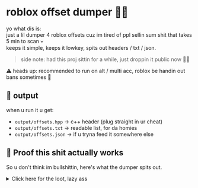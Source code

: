 # roblox offset dumper 🕵️‍♂️

yo what dis is:  
just a lil dumper 4 roblox offsets cuz im tired of ppl sellin sum shit that takes 5 min to scan 💀  
keeps it simple, keeps it lowkey, spits out headers / txt / json.  

> side note: had this proj sittin for a while, just droppin it public now 🤷‍♂️  

⚠️ heads up: recommended to run on alt / multi acc, roblox be handin out bans sometimes 🚫  

## 📂 output
when u run it u get:
- `output/offsets.hpp` → c++ header (plug straight in ur cheat)  
- `output/offsets.txt` → readable list, for da homies  
- `output/offsets.json` → if u tryna feed it somewhere else  

## 💎 Proof this shit actually works
So u don't think im bullshittin, here's what the dumper spits out.

<details>
<summary>Click here for the loot, lazy ass</summary>

```cpp
// offset dumper
// generated: 2025-09-03 07:34:00 UTC
// roblox version: version-fresh-af
// byfron version: still unknown lol
// generated by: nwesk
// keep it lowkey fr

#pragma once
#include <cstdint>

namespace offsets {
    // Advanced offsets
    inline constexpr uintptr_t DataModelDeleterPointer = 0x703A760;
    inline constexpr uintptr_t DataModelToRenderView1 = 0x1D8;
    inline constexpr uintptr_t DataModelToRenderView2 = 0x8;
    inline constexpr uintptr_t DataModelToRenderView3 = 0x28;
    inline constexpr uintptr_t FakeDataModelPointer = 0x6833728;
    inline constexpr uintptr_t FakeDataModelToDataModel = 0x1B8;
    inline constexpr uintptr_t JobsPointer = 0x710AF80;
    inline constexpr uintptr_t PlayerConfigurerPointer = 0x7017788;
    inline constexpr uintptr_t TaskSchedulerPointer = 0x710ADA0;
    inline constexpr uintptr_t VisualEngine = 0x10;
    inline constexpr uintptr_t VisualEnginePointer = 0x6D931C0;
    inline constexpr uintptr_t VisualEngineToDataModel1 = 0x700;
    inline constexpr uintptr_t VisualEngineToDataModel2 = 0x1C0;

    // Basic offsets
    // inline constexpr uintptr_t Children = 0x0; // not found - children list start
    // inline constexpr uintptr_t Name = 0x0; // not found - instance name string ptr
    inline constexpr uintptr_t Parent = 0x40;

    // GUI offsets
    inline constexpr uintptr_t FramePositionOffsetX = 0x4C4;
    inline constexpr uintptr_t FramePositionOffsetY = 0x4CC;
    inline constexpr uintptr_t FramePositionX = 0x4C0;
    inline constexpr uintptr_t FramePositionY = 0x4C8;
    inline constexpr uintptr_t FrameRotation = 0x190;
    inline constexpr uintptr_t FrameSizeX = 0x120;
    inline constexpr uintptr_t FrameSizeY = 0x124;
    inline constexpr uintptr_t InsetMaxX = 0x108;
    inline constexpr uintptr_t InsetMaxY = 0x10C;
    inline constexpr uintptr_t InsetMinX = 0x100;
    inline constexpr uintptr_t InsetMinY = 0x104;
    inline constexpr uintptr_t ViewportSize = 0x2F0;

    // Misc offsets
    inline constexpr uintptr_t AttributeList = 0x38;
    inline constexpr uintptr_t AttributeList2 = 0x18;
    inline constexpr uintptr_t AttributeToNext = 0x58;
    inline constexpr uintptr_t AttributeToValue = 0x18;
    inline constexpr uintptr_t CreatorId = 0x190;
    inline constexpr uintptr_t DataModelPrimitiveCount = 0x410;
    inline constexpr uintptr_t Deleter = 0x10;
    inline constexpr uintptr_t DeleterBack = 0x18;
    inline constexpr uintptr_t Dimensions = 0x720;
    inline constexpr uintptr_t InstanceCapabilities = 0x380;
    inline constexpr uintptr_t ModelInstance = 0x328;
    inline constexpr uintptr_t NameSize = 0x10;
    inline constexpr uintptr_t OnDemandInstance = 0x30;
    inline constexpr uintptr_t Primitive = 0x178;
    inline constexpr uintptr_t PrimitiveGravity = 0x120;
    inline constexpr uintptr_t PrimitiveValidateValue = 0x6;
    inline constexpr uintptr_t PrimitivesPointer1 = 0x3D8;
    inline constexpr uintptr_t PrimitivesPointer2 = 0x210;
    inline constexpr uintptr_t StringLength = 0x10;
    inline constexpr uintptr_t Value = 0xD8;
    inline constexpr uintptr_t WorkspaceToWorld = 0x3D8;
    inline constexpr uintptr_t viewmatrix = 0x4B0;
}
</details>


Note: Still missing a few dumps. I'll add more shit later, don't get your panties in a twist.

⚡ usage

edit offsets.hpp → set ur placeId

code
C++
download
content_copy
expand_less
IGNORE_WHEN_COPYING_START
IGNORE_WHEN_COPYING_END
inline constexpr uintptr_t PLACE_ID = 168556275; // ur place here

run build.bat → it’ll call g++ (mingw) n spit out dumper.exe

open roblox (make sure ur target exp is up)

run dumper.exe → check /output folder for ur loot

🔧 deps

windows only (uses winapi / psapi)

g++ (mingw / gcc) installed & on ur PATH

c++17 or higher (no oldhead compiler plz)

💿 how it works

attach → scan → dump

organizes offsets by category

auto timestamps + roblox/byfron ver tags

lil success rate summary (so u kno if u cooked or nah)

🧩 credits

made by nwesk (keep it lowkey fr)

if u skid it, at least rename it clown 🤡

disclaimer: edu stuff only bruh, don’t get ur acc clapped
